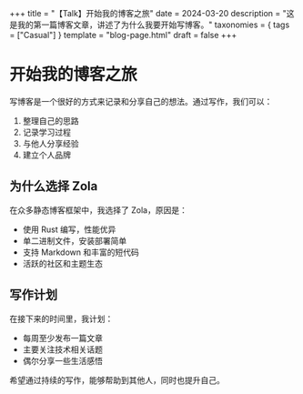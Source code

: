 +++
title = "【Talk】开始我的博客之旅"
date = 2024-03-20
description = "这是我的第一篇博客文章，讲述了为什么我要开始写博客。"
taxonomies = { tags = ["Casual"] }
template = "blog-page.html"
draft = false
+++

# 开始我的博客之旅

写博客是一个很好的方式来记录和分享自己的想法。通过写作，我们可以：

1. 整理自己的思路
2. 记录学习过程
3. 与他人分享经验
4. 建立个人品牌

## 为什么选择 Zola

在众多静态博客框架中，我选择了 Zola，原因是：

- 使用 Rust 编写，性能优异
- 单二进制文件，安装部署简单
- 支持 Markdown 和丰富的短代码
- 活跃的社区和主题生态

## 写作计划

在接下来的时间里，我计划：

- 每周至少发布一篇文章
- 主要关注技术相关话题
- 偶尔分享一些生活感悟

希望通过持续的写作，能够帮助到其他人，同时也提升自己。
